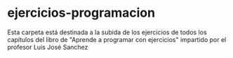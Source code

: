 # ejercicios-programacion
Esta carpeta está destinada a la subida de los ejercicios de todos los capítulos del libro de "Aprende a programar con ejercicios" impartido por el profesor Luis José Sanchez
